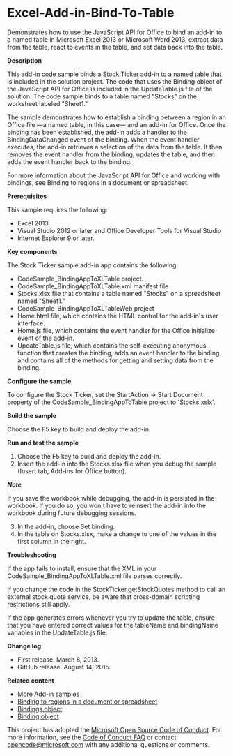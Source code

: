 # Excel-Add-in-Bind-To-Table
 Demonstrates how to use the JavaScript API for Office to bind an add-in to a named table in Microsoft Excel 2013 or Microsoft Word 2013, extract data from the table, react to events in the table, and set data back into the table.

**Description**

This add-in code sample binds a Stock Ticker add-in to a named table that is included in the solution project. The code that uses the Binding object of the JavaScript API for Office is included in the UpdateTable.js file of the solution. The code sample binds to a table named "Stocks" on the worksheet labeled "Sheet1."

The sample demonstrates how to establish a binding between a region in an Office file —a named table, in this case— and an add-in for Office. Once the binding has been established, the add-in adds a handler to the BindingDataChanged event of the binding. When the event handler executes, the add-in retrieves a selection of the data from the table. It then removes the event handler from the binding, updates the table, and then adds the event handler back to the binding.

For more information about the JavaScript API for Office and working with bindings, see  Binding to regions in a document or spreadsheet.

**Prerequisites**

This sample requires the following:

* Excel 2013
* Visual Studio 2012 or later and Office Developer Tools for Visual Studio
* Internet Explorer 9 or later.

**Key components**

The Stock Ticker sample add-in app contains the following:

* CodeSample_BindingAppToXLTable project.
* CodeSample_BindingAppToXLTable.xml manifest file
* Stocks.xlsx file that contains a table named "Stocks" on a spreadsheet named "Sheet1."
* CodeSample_BindingAppToXLTableWeb project
* Home.html file, which contains the HTML control for the add-in's user interface.
* Home.js file, which contains the event handler for the Office.initialize event of the add-in.
* UpdateTable.js file, which contains the self-executing anonymous function that creates the binding, adds an event handler to the binding, and contains all of the methods for getting and setting data from the binding.

**Configure the sample**

To configure the Stock Ticker, set the StartAction -> Start Document property of the CodeSample_BindingAppToTable project to 'Stocks.xslx'.

**Build the sample**

Choose the F5 key to build and deploy the add-in.

**Run and test the sample**

1. Choose the F5 key to build and deploy the add-in.
2. Insert the add-in into the Stocks.xlsx file when you debug the sample (Insert tab, Add-ins for Office button).

 ***Note***

 If you save the workbook while debugging, the add-in is persisted in the workbook. If you do so, you won't have to reinsert the  add-in into the workbook during future debugging sessions.

3. In the add-in, choose Set binding.
4. In the table on Stocks.xlsx, make a change to one of the values in the first column in the right.

**Troubleshooting**

If the app fails to install, ensure that the XML in your CodeSample_BindingAppToXLTable.xml file parses correctly.

If you change the code in the StockTicker.getStockQuotes method to call an external stock quote service, be aware that cross-domain scripting restrictions still apply.

If the app generates errors whenever you try to update the table, ensure that you have entered correct values for the tableName and bindingName variables in the UpdateTable.js file.

**Change log**

* First release. March 8, 2013.
* GitHub release. August 14, 2015.

**Related content**

* [More Add-in samples](https://github.com/OfficeDev?utf8=%E2%9C%93&query=-Add-in)
* [Binding to regions in a document or spreadsheet](http://msdn.microsoft.com/en-us/library/office/apps/fp123511.aspx)
* [Bindings object](http://msdn.microsoft.com/en-us/library/office/apps/fp160966.aspx)
* [Binding object](http://msdn.microsoft.com/en-us/library/office/apps/fp161045.aspx)


This project has adopted the [Microsoft Open Source Code of Conduct](https://opensource.microsoft.com/codeofconduct/). For more information, see the [Code of Conduct FAQ](https://opensource.microsoft.com/codeofconduct/faq/) or contact [opencode@microsoft.com](mailto:opencode@microsoft.com) with any additional questions or comments.
